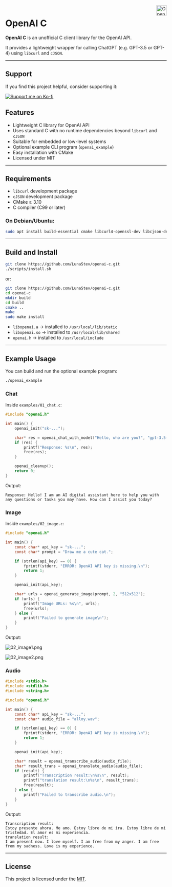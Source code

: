 <img src=".github/image/OpenAI-logos-2025/SVGs/OpenAI-white-monoblossom.svg" height="32" align="right" alt="OpenAI logo"/>

# OpenAI C

**OpenAI C** is an unofficial C client library for the OpenAI API.

It provides a lightweight wrapper for calling ChatGPT (e.g. GPT-3.5 or GPT-4) using `libcurl` and `cJSON`.

---

## Support

If you find this project helpful, consider supporting it:

<a href="https://ko-fi.com/lunasev" target="_blank">
  <img src="https://ko-fi.com/img/githubbutton_sm.svg" alt="Support me on Ko-fi" />
</a>

## Features

- Lightweight C library for OpenAI API
- Uses standard C with no runtime dependencies beyond `libcurl` and `cJSON`
- Suitable for embedded or low-level systems
- Optional example CLI program (`openai_example`)
- Easy installation with CMake
- Licensed under MIT

---

## Requirements

- `libcurl` development package
- `cJSON` development package
- CMake ≥ 3.10
- C compiler (C99 or later)

### On Debian/Ubuntu:

```bash
sudo apt install build-essential cmake libcurl4-openssl-dev libcjson-dev
```

---

## Build and Install

```bash
git clone https://github.com/LunaStev/openai-c.git
./scripts/install.sh
```

or:

```bash
git clone https://github.com/LunaStev/openai-c.git
cd openai-c
mkdir build
cd build
cmake ..
make
sudo make install
```

- `libopenai.a` → installed to `/usr/local/lib/static`
- `libopenai.so` → installed to `/usr/local/lib/shared`
- `openai.h` → installed to `/usr/local/include`

---

## Example Usage

You can build and run the optional example program:

```bash
./openai_example
```

### Chat

Inside `examples/01_chat.c`:

```c
#include "openai.h"

int main() {
    openai_init("sk-...");

    char* res = openai_chat_with_model("Hello, who are you?", "gpt-3.5-turbo");
    if (res) {
        printf("Response: %s\n", res);
        free(res);
    }

    openai_cleanup();
    return 0;
}
```

Output:

```text
Response: Hello! I am an AI digital assistant here to help you with any questions or tasks you may have. How can I assist you today?
```

### Image

Inside `examples/02_image.c`:

```c
#include "openai.h"

int main() {
    const char* api_key = "sk-...";
    const char* prompt = "Draw me a cute cat.";

    if (strlen(api_key) == 0) {
        fprintf(stderr, "ERROR: OpenAI API key is missing.\n");
        return 1;
    }

    openai_init(api_key);

    char* urls = openai_generate_image(prompt, 2, "512x512");
    if (urls) {
        printf("Image URLs: %s\n", urls);
        free(urls);
    } else {
        printf("Failed to generate image\n");
    }
}
```

Output:

![02_image1.png](.github/image/02_image1.png)

![02_image2.png](.github/image/02_image2.png)


### Audio

```c
#include <stdio.h>
#include <stdlib.h>
#include <string.h>

#include "openai.h"

int main() {
    const char* api_key = "sk-...";
    const char* audio_file = "alloy.wav";

    if (strlen(api_key) == 0) {
        fprintf(stderr, "ERROR: OpenAI API key is missing.\n");
        return 1;
    }

    openai_init(api_key);

    char* result = openai_transcribe_audio(audio_file);
    char* result_trans = openai_translate_audio(audio_file);
    if (result) {
        printf("Transcription result:\n%s\n", result);
        printf("translation result:\n%s\n", result_trans);
        free(result);
    } else {
        printf("Failed to transcribe audio.\n");
    }
}
```

Output:

```text
Transcription result:
Estoy presente ahora. Me amo. Estoy libre de mi ira. Estoy libre de mi tristedad. El amor es mi experiencia.
translation result:
I am present now. I love myself. I am free from my anger. I am free from my sadness. Love is my experience.
```

---

## License

This project is licensed under the [MIT](https://mit-license.org/).
